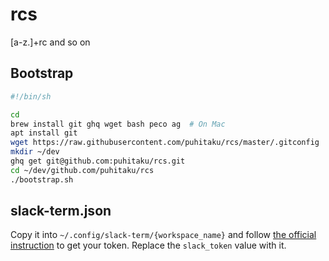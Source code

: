 rcs
===

[a-z.]+rc and so on


Bootstrap
---------

```sh
#!/bin/sh

cd
brew install git ghq wget bash peco ag  # On Mac
apt install git
wget https://raw.githubusercontent.com/puhitaku/rcs/master/.gitconfig
mkdir ~/dev
ghq get git@github.com:puhitaku/rcs.git
cd ~/dev/github.com/puhitaku/rcs
./bootstrap.sh
```


slack-term.json
---------------

Copy it into `~/.config/slack-term/{workspace_name}` and follow [the official instruction](https://github.com/erroneousboat/slack-term/wiki) to get your token. Replace the `slack_token` value with it.

